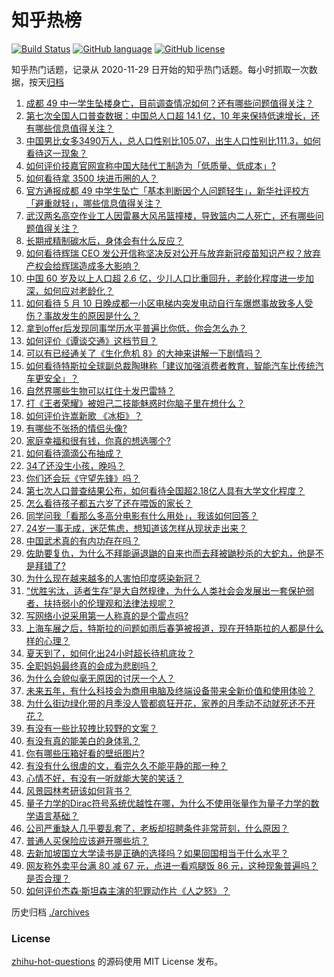 # 知乎热榜
[![Build Status](https://github.com/ToWeLong/zhihu-hot-questions/workflows/CI/badge.svg)](https://github.com/ToWeLong/zhihu-hot-questions/actions)
[![GitHub language](https://img.shields.io/badge/language-golang-orange.svg)](https://golang.org/)
[![GitHub license](https://img.shields.io/github/license/ToWeLong/zhihu-hot-questions)](https://github.com/ToWeLong/zhihu-hot-questions/blob/main/LICENSE)

知乎热门话题，记录从 2020-11-29 日开始的知乎热门话题。每小时抓取一次数据，按天[归档](./archives)

<!-- BEGIN -->

1. [成都 49 中一学生坠楼身亡，目前调查情况如何？还有哪些问题值得关注？](https://www.zhihu.com/question/458690995)
1. [第七次全国人口普查数据：中国总人口超 14.1 亿，10 年来保持低速增长，还有哪些信息值得关注？](https://www.zhihu.com/question/458811096)
1. [中国男比女多3490万人，总人口性别比105.07，出生人口性别比111.3，如何看待这一现象？](https://www.zhihu.com/question/458812209)
1. [如何评价技嘉官网宣称中国大陆代工制造为「低质量、低成本」?](https://www.zhihu.com/question/458796364)
1. [如何看待拿 3500 块进币圈的人？](https://www.zhihu.com/question/458207096)
1. [官方通报成都 49 中学生坠亡「基本判断因个人问题轻生」，新华社评校方「避重就轻」，哪些信息值得关注？](https://www.zhihu.com/question/458795206)
1. [武汉两名高空作业工人因雷暴大风吊篮撞楼，导致篮内二人死亡，还有哪些问题值得关注？](https://www.zhihu.com/question/458802058)
1. [长期戒精制碳水后，身体会有什么反应？](https://www.zhihu.com/question/368157736)
1. [如何看待辉瑞 CEO 发公开信称坚决反对公开与放弃新冠疫苗知识产权？放弃产权会给辉瑞造成多大影响？](https://www.zhihu.com/question/458516995)
1. [中国 60 岁及以上人口超 2.6 亿，少儿人口比重回升，老龄化程度进一步加深，如何应对老龄化？](https://www.zhihu.com/question/458814159)
1. [如何看待 5 月 10 日晚成都一小区电梯内突发电动自行车爆燃事故致多人受伤？事故发生的原因是什么？](https://www.zhihu.com/question/458774852)
1. [拿到offer后发现同事学历水平普遍比你低，你会怎么办？](https://www.zhihu.com/question/453425750)
1. [如何评价《谭谈交通》这档节目？](https://www.zhihu.com/question/41467514)
1. [可以有已经通关了《生化危机 8》的大神来讲解一下剧情吗？](https://www.zhihu.com/question/458226745)
1. [如何看待特斯拉全球副总裁陶琳称「建议加强消费者教育，智能汽车比传统汽车更安全」？](https://www.zhihu.com/question/458706368)
1. [自然界哪些生物可以扛住十发巴雷特？](https://www.zhihu.com/question/458544903)
1. [打《王者荣耀》被妲己二技能魅惑时你脑子里在想什么？](https://www.zhihu.com/question/455738970)
1. [如何评价许嵩新歌 《冰柜》？](https://www.zhihu.com/question/458749554)
1. [有哪些不张扬的情侣头像?](https://www.zhihu.com/question/330332961)
1. [家庭幸福和很有钱，你真的想选哪个?](https://www.zhihu.com/question/455357456)
1. [如何看待滴滴公布抽成？](https://www.zhihu.com/question/458266748)
1. [34了还没生小孩，晚吗？](https://www.zhihu.com/question/455564439)
1. [你们还会玩《守望先锋》吗？](https://www.zhihu.com/question/458654100)
1. [第七次人口普查结果公布，如何看待全国超2.18亿人具有大学文化程度？](https://www.zhihu.com/question/458813993)
1. [怎么看待孩子都五六岁了还在喂饭的家长？](https://www.zhihu.com/question/458623234)
1. [同学问我「看那么多高分电影有什么用处」，我该如何回答？](https://www.zhihu.com/question/445536824)
1. [24岁一事无成，迷茫焦虑，想知道该怎样从现状走出来？](https://www.zhihu.com/question/334364126)
1. [中国武术真的有内功存在吗？](https://www.zhihu.com/question/29086555)
1. [佐助要复仇，为什么不拜能逼退鼬的自来也而去拜被鼬秒杀的大蛇丸，他是不是拜错了?](https://www.zhihu.com/question/447367718)
1. [为什么现在越来越多的人害怕印度感染新冠？](https://www.zhihu.com/question/384288033)
1. [“优胜劣汰，适者生存”是大自然规律，为什么人类社会会发展出一套保护弱者，扶持弱小的伦理观和法律法规呢？](https://www.zhihu.com/question/458755052)
1. [写网络小说采用第一人称真的是个雷点吗?](https://www.zhihu.com/question/457091187)
1. [上海车展之后，特斯拉的问题如雨后春笋被报道，现在开特斯拉的人都是什么样的心理？](https://www.zhihu.com/question/458585086)
1. [夏天到了，如何化出24小时超长待机底妆？](https://www.zhihu.com/question/457028731)
1. [全职妈妈最终真的会成为悲剧吗？](https://www.zhihu.com/question/329912042)
1. [为什么会貌似毫无原因的讨厌一个人？](https://www.zhihu.com/question/30497041)
1. [未来五年，有什么科技会为商用电脑及终端设备带来全新价值和使用体验？](https://www.zhihu.com/question/458697197)
1. [为什么街边绿化带的月季没人管都疯狂开花，家养的月季动不动就死还不开花？](https://www.zhihu.com/question/458723730)
1. [有没有一些比较拽比较野的文案？](https://www.zhihu.com/question/441951247)
1. [有没有真的能美白的身体乳？](https://www.zhihu.com/question/324166860)
1. [你有哪些压箱好看的壁纸图片?](https://www.zhihu.com/question/452324718)
1. [有没有什么很虐的文，看完久久不能平静的那一种？](https://www.zhihu.com/question/439845045)
1. [心情不好，有没有一听就能大笑的笑话？](https://www.zhihu.com/question/433260931)
1. [风景园林考研该如何背书？](https://www.zhihu.com/question/455380895)
1. [量子力学的Dirac符号系统优越性在哪，为什么不使用张量作为量子力学的数学语言基础？](https://www.zhihu.com/question/57290501)
1. [公司严重缺人几乎要乱套了，老板却招聘条件非常苛刻，什么原因？](https://www.zhihu.com/question/458077938)
1. [普通人买保险应该避开哪些坑？](https://www.zhihu.com/question/302888154)
1. [去新加坡国立大学读书是正确的选择吗？如果回国相当于什么水平？](https://www.zhihu.com/question/415399401)
1. [网友称外卖平台满 80 减 67 元，点进一看鸡腿饭 86 元，这种现象普遍吗？是否合理？](https://www.zhihu.com/question/458657073)
1. [如何评价杰森·斯坦森主演的犯罪动作片《人之怒》？](https://www.zhihu.com/question/457101926)

<!-- END -->

历史归档 [./archives](./archives)


### License
[zhihu-hot-questions](https://github.com/towelong/zhihu-hot-questions) 的源码使用 MIT License 发布。
